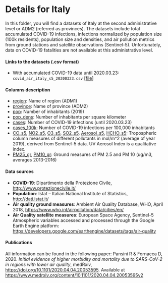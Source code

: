 # Details for Italy
In this folder, you will find a datasets of Italy at the second administrative level or ADM2 (referred as provinces).
The datasets include total accumulated COVID-19 infections, infections normalized by population size (100k residents), population size and densities, and air pollution metrics from ground stations and satellite observations (Sentinel-5). Unfortunately, data on COVID-19 fatalities are not available at this administrative level.  
 
#### Links to the datasets (.csv format)
- With accumulated COVID-19 data until 2020.03.23: `covid_air_italy_s5_20200323.csv` [[file]](covid_air_italy_s5_20200323.csv)
    
#### Columns description
- <ins>region</ins>: Name of region (ADM1)
- <ins>province</ins>: Name of province (ADM2)
- <ins>pop</ins>: Number of inhabitants (2019)
- <ins>pop_dens</ins>: Number of inhabitants per square kilometer
- <ins>cases</ins>: Number of COVID-19 infections (until 2020.03.23)
- <ins>cases_100k</ins>: Number of COVID-19 infections per 100,000 inhabitants
- <ins>CO_s5</ins>, <ins>NO2_s5</ins>, <ins>O3_s5</ins>, <ins>SO2_s5</ins>, <ins>Aerosol_s5</ins>, <ins>HCHO_s5</ins>: Tropospheric column measures of different pollutants in mol/m^2 (average of year 2019), derived from Sentinel-5 data. UV Aerosol Index is a qualitative index.
- <ins>PM25_gr</ins>, <ins>PM10_gr</ins>: Ground measures of PM 2.5 and PM 10 (ug/m3, averages 2013-2016)

#### Data sources
- **COVID-19**: Dipartimento della Protezione Civile, http://www.protezionecivile.it/
- **Population**: Istat – Italian National Institute of Statistics, http://dati.istat.it/
- **Air quality ground measures**: Ambient Air Quality Database, WHO, April 2018, https://www.who.int/airpollution/data/cities/en/
- **Air Quality satellite measures**: European Space Agency, Sentinel-5 Atmospheric variables accessed and processed through the Google Earth Engine platform: https://developers.google.com/earthengine/datasets/tags/air-quality

#### Publications
All information can be found in the following paper:
Pansini R & Fornacca D, 2020. _Initial evidence of higher morbidity and mortality due to SARS-CoV-2 in regions with lower air quality_, medRxiv, https://doi.org/10.1101/2020.04.04.20053595. Available at https://www.medrxiv.org/content/10.1101/2020.04.04.20053595v2

